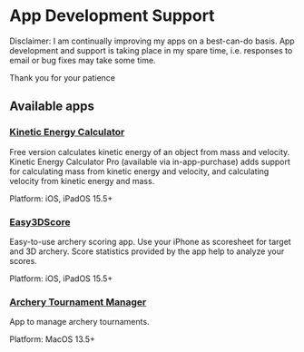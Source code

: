 # App Development Support

Disclaimer: I am continually improving my apps on a best-can-do basis. App development and support is taking place in my spare time, i.e. responses to email or bug fixes may take some time.

Thank you for your patience

## Available apps

### [Kinetic Energy Calculator](https://github.com/dsasp/AppDevelopment/wiki/KineticEnergyCalculator)

Free version calculates kinetic energy of an object from mass and velocity. Kinetic Energy Calculator Pro (available via in-app-purchase) adds support for calculating mass from kinetic energy and velocity, and calculating velocity from kinetic energy and mass.

Platform: iOS, iPadOS 15.5+

### [Easy3DScore](https://github.com/dsasp/Easy3DScoreSupport/wiki/English-Version)

Easy-to-use archery scoring app. Use your iPhone as scoresheet for target and 3D archery. Score statistics provided by the app help to analyze your scores.

Platform: iOS, iPadOS 15.5+

### [Archery Tournament Manager](https://github.com/dsasp/ArcheryTournamentManagerSupport/wiki/Documentation%E2%80%90English)
App to manage archery tournaments.

Platform: MacOS 13.5+

